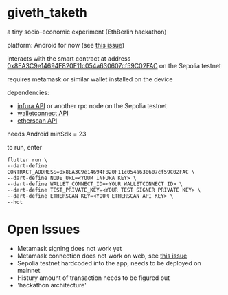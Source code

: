 # giveth_taketh

a tiny socio-economic experiment (EthBerlin hackathon)

platform: Android for now (see [this issue](https://github.com/WalletConnect/Web3ModalFlutter/issues/108))

interacts with the smart contract at address [0x8EA3C9e14694F820F11c054a630607cf59C02FAC](https://sepolia.etherscan.io/address/0x8EA3C9e14694F820F11c054a630607cf59C02FAC) on the Sepolia testnet

requires metamask or similar wallet installed on the device

dependencies: 

* [infura API](https://www.infura.io/) or another rpc node on the Sepolia testnet
* [walletconnect API](https://cloud.walletconnect.com/)
* [etherscan API](https://docs.etherscan.io/api-pro/etherscan-api-pro)

needs Android minSdk = 23

to run, enter

```
flutter run \
--dart-define CONTRACT_ADDRESS=0x8EA3C9e14694F820F11c054a630607cf59C02FAC \
--dart-define NODE_URL=<YOUR INFURA KEY> \
--dart-define WALLET_CONNECT_ID=<YOUR WALLETCONNECT ID> \
--dart-define TEST_PRIVATE_KEY=<YOUR TEST SIGNER PRIVATE KEY> \
--dart-define ETHERSCAN_KEY=<YOUR ETHERSCAN API KEY> \
--hot

```

# Open Issues 

- Metamask signing does not work yet
- Metamask connection does not work on web, see [this issue](https://github.com/WalletConnect/Web3ModalFlutter/issues/108)
- Sepolia testnet hardcoded into the app, needs to be deployed on mainnet
- Histury amount of transaction needs to be figured out
- 'hackathon architecture'